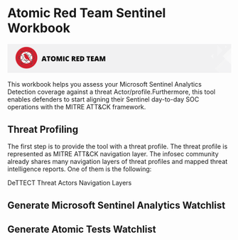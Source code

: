 # Atomic Red Team Sentinel Workbook

<p align="center">
<img src="https://github.com/Intellisec-Solutions/Atomic-Red-Team-Sentinel-Workbook/blob/main/Images/art.png?raw=true" alt="logo" style="width:1400px"></a>
</p>

This workbook helps you assess your Microsoft Sentinel Analytics Detection coverage against a threat Actor/profile.Furthermore, this tool enables defenders to start aligning their Sentinel day-to-day SOC operations with the MITRE ATT&CK framework. 



## Threat Profiling

The first step is to provide the tool with a threat profile. The threat profile is represented as MITRE ATT&CK navigation layer. The infosec community already shares many navigation layers of threat profiles and mapped threat intelligence reports. One of them is the following:

DeTTECT Threat Actors Navigation Layers

## Generate Microsoft Sentinel Analytics Watchlist


## Generate Atomic Tests Watchlist




